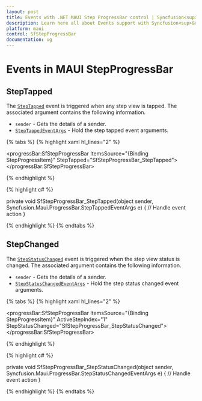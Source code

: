 ```yaml
---
layout: post
title: Events with .NET MAUI Step ProgressBar control | Syncfusion<sup>&reg;</sup>
description: Learn here all about Events support with Syncfusion<sup>&reg;</sup> .NET MAUI Step Progress Bar control(SfStepProgressBar).
platform: maui
control: SfStepProgressBar
documentation: ug
---
```


# Events in MAUI StepProgressBar

## StepTapped

The [`StepTapped`](https://help.syncfusion.com/cr/maui/Syncfusion.Maui.ProgressBar.SfStepProgressBar.html#Syncfusion_Maui_ProgressBar_SfStepProgressBar_StepTapped) event is triggered when any step view is tapped. The associated argument contains the following information.

* `sender` - Gets the details of a sender.
* [`StepTappedEventArgs`](https://help.syncfusion.com/cr/maui/Syncfusion.Maui.ProgressBar.StepTappedEventArgs.html) - Hold the step tapped event arguments.

{% tabs %}
{% highlight xaml hl_lines="2" %}

<progressBar:SfStepProgressBar ItemsSource="{Binding StepProgressItem}"
                               StepTapped="SfStepProgressBar_StepTapped">
</progressBar:SfStepProgressBar>

{% endhighlight %}

{% highlight c# %}

private void SfStepProgressBar_StepTapped(object sender, Syncfusion.Maui.ProgressBar.StepTappedEventArgs e)
{
// Handle event action
}

{% endhighlight %}
{% endtabs %}

## StepChanged

The [`StepStatusChanged`](https://help.syncfusion.com/cr/maui/Syncfusion.Maui.ProgressBar.SfStepProgressBar.html#Syncfusion_Maui_ProgressBar_SfStepProgressBar_StepStatusChanged) event is triggered when the step view status is changed. The associated argument contains the following information.

* `sender` - Gets the details of a sender.
* [`StepStatusChangedEventArgs`](https://help.syncfusion.com/cr/maui/Syncfusion.Maui.ProgressBar.StepTappedEventArgs.html) - Hold the step status changed event arguments.

{% tabs %}
{% highlight xaml hl_lines="2" %}

<progressBar:SfStepProgressBar ItemsSource="{Binding StepProgressItem}"
                                ActiveStepIndex="1"
                                StepStatusChanged="SfStepProgressBar_StepStatusChanged">
</progressBar:SfStepProgressBar>

{% endhighlight %}

{% highlight c# %}

private void SfStepProgressBar_StepStatusChanged(object sender, Syncfusion.Maui.ProgressBar.StepStatusChangedEventArgs e)
{
// Handle event action
}

{% endhighlight %}
{% endtabs %}